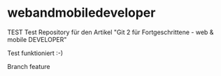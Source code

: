 webandmobiledeveloper
=====================

TEST Test Repository für den Artikel "Git 2 für Fortgeschrittene - web &amp; mobile DEVELOPER"

Test funktioniert :-)

Branch feature

